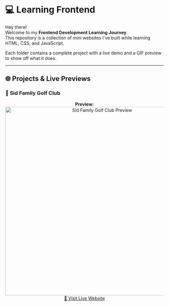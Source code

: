# 💻 Learning Frontend

Hey there!  
Welcome to my **Frontend Development Learning Journey**.  
This repository is a collection of mini websites I've built while learning HTML, CSS, and JavaScript.

Each folder contains a complete project with a live demo and a GIF preview to show off what it does.

---

## 🌐 Projects & Live Previews

### 📍 Sid Family Golf Club

<p align="center">
  <b>Preview:</b><br>
  <a href="https://your-username.github.io/learning-frontend/sid-family-golf-club/">
    <img src="./sid-family-golf-club/preview.gif" width="600" alt="Sid Family Golf Club Preview">
  </a><br>
  <a href="https://your-username.github.io/learning-frontend/sid-family-golf-club/">🔗 Visit Live Website</a>
</p>
